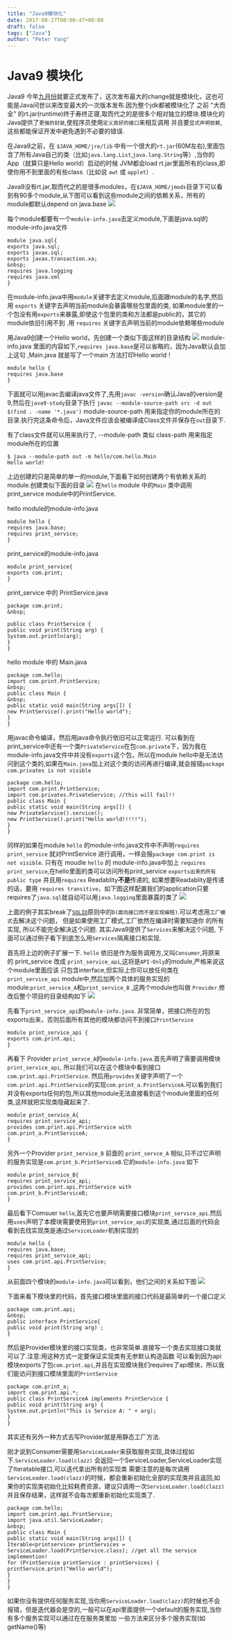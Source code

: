 ```yaml
---
title: "Java9模块化"
date: 2017-08-27T00:00:47+08:00
draft: false
tags: ["Java"]
author: "Peter Yang"
---
```


# Java9 模块化

Java9 今年[九月份][1]就要正式发布了，这次发布最大的change就是模块化，这也可能是Java问世以来改变最大的一次版本发布.因为整个jdk都被模块化了 之前 "大而全" 的rt.jar(runtime)终于寿终正寝,取而代之的是很多个相对独立的模块.模块化的Java提供了`更强的封装`,使程序员使用`定义良好的接口`来相互调用 并且要`显式声明依赖`,这些都能保证开发中避免遇到不必要的错误.

在Java9之前，在 `$JAVA_HOME/jre/lib` 中有一个很大的`rt.jar`(60M左右),里面包含了所有Java自己的类（比如`java.lang.List`,`java.lang.String`等）,当你的App（就算只是Hello world）启动的时候 JVM都会load rt.jar里面所有的class,即使你用不到里面的有些class（比如说 `awt` 或 `applet`）.

Java9没有rt.jar,取而代之的是很多modules，在`$JAVA_HOME/jmods`目录下可以看到有90多个module,从下图可以看到这些module之间的依赖关系，所有的module都默认depend on java.base ![][2]

每个module都要有一个`module-info.java`去定义module,下面是java.sql的module-info.java文件 
    
    
    module java.sql{  
    exports java.sql;  
    exports javax.sql;  
    exports javax.transaction.xa;  
    &nbsp;  
    requires java.logging  
    requires java.xml  
    }  
    

  
在module-info.java中用`module`关键字去定义module,后面跟module的名字,然后用 `exports` 关键字去声明当前module会暴露哪些包里面的类, 如果module里的一个包没有用`exports`来暴露,即使这个包里的类和方法都是public的，其它的module依旧引用不到 .用 `requires` 关键字去声明当前的module依赖哪些module 

用Java9创建一个Hello world，先创建一个类似下面这样的目录结构 ![][3] module-info.java 里面的内容如下,`requires java.base`是可以省略的，因为Java默认会加上这句 ,Main.java 就是写了一个main 方法打印Hello world！ 
    
    
    module hello {  
    requires java.base  
    }  
    

  
下面就可以用javac去编译java文件了,先用`javac -version`确认Java的version是9,然后在`java9-study`目录下执行 `javac --module-source-path src -d out $(find . -name '*.java')` module-source-path 用来指定你的module所在的目录.执行完这条命令后，Java文件应该会被编译成Class文件并保存在`out`目录下. 

有了class文件就可以用来执行了, --module-path 类似 class-path 用来指定module所在的位置 
    
    
    $ java --module-path out -m hello/com.hello.Main  
    Hello world!  
    

上边创建的只是简单的单一的module,下面看下如何创建两个有依赖关系的module.创建类似下面的目录 ![][4] 在`hello` module 中的`Main` 类中调用 print_service module中的PrintService.

hello module的module-info.java 
    
    
    module hello {  
    requires java.base;  
    requires print_service;  
    }  
    

  
print_service的module-info.java 
    
    
    module print_service{  
    exports com.print;  
    }  
    

  
print_service 中的 PrintService.java 
    
    
    package com.print;  
    &nbsp;
    
    public class PrintService {  
    public void print(String arg) {  
    System.out.println(arg);  
    }  
    }  
    

  
hello module 中的 Main.java 
    
    
    package com.hello;  
    import com.print.PrintService;  
    &nbsp;  
    public class Main {  
    &nbsp;  
    public static void main(String args[]) {  
    new PrintService().print("Hello world");  
    }  
    }  
    

  
用javac命令编译，然后用java命令执行依旧可以正常运行. 可以看到在print_service中还有一个类`PrivateService`在包`com.private`下，因为我在module-info.java文件中并没有`exports`这个包，所以在module hello中是无法访问到这个类的,如果在`Main.java`加上对这个类的访问再进行编译,就会报错`package com.privates is not visible`
    
    
    package com.hello;  
    import com.print.PrintService;  
    import com.privates.PrivateService; //this will fail!!  
    public class Main {  
    public static void main(String args[]) {  
    new PrivateService().service();  
    new PrintService().print("Hello world!!!!!");  
    }  
    }  
    

  
同样的如果在module `hello` 的module-info.java文件中不声明`requires print_service` 就对PrintService 进行调用，一样会报`package com.print is not visible`. 只有在 moudle `hello` 的 module-info.java中加上 `requires print_service`,在hello里面的类可以访问所有print_service `exports出来的所有public type` 并且用`requires` Readablity**不是**传递的, 如果想要Readablity是传递的话，要用 `requires transitive`，如下图这样配置我们的application只要requires了`java.sql`就自动可以用`java.logging`里面暴露的类了 ![][5]

上面的例子其实break了[`SOLID`][6]原则中的`D(面向接口而不是实现编程)`.可以考虑用`工厂模式`去解决这个问题， 但是如果使用工厂模式,工厂依然在编译时需要知道你 的所有实现, 所以不能完全解决这个问题. 其实Java9提供了`Services`来解决这个问题, 下面可以通过例子看下到底怎么用`Services`隔离接口和实现.

首先将上边的例子扩展一下. `hello` 依旧是作为服务调用方,又叫`Consumer`,将原来的 print_service 改成 `print_service_api`,这将是`API-Only`的module,严格来说这个module里面应该 只包含interface,但实际上你可以放任何类在 `print_service_api` module中,然后加两个具体的服务实现的module:`print_service_A`和`print_service_B` ,这两个module也叫做 `Provider`.修改后整个项目的目录结构如下 ![][7]

先看下`print_service_api`的`module-info.java`. 非常简单，把接口所在的包exports出来，否则后面所有其他的模块都访问不到接口`PrintService`
    
    
    module print_service_api {  
    exports com.print.api;  
    }  
    

  
再看下 Provider `print_servce_A`的`module-info.java`.首先声明了需要调用模块`print_service_api`, 所以我们可以在这个模块中看到接口`com.print.api.PrintService`. 然后用`provides`关键字声明了一个`com.print.api.PrintService`的实现`com.print_a.PrintServiceA`.可以看到我们并没有exports任何的包,所以其他module无法直接看到这个module里面的任何类,这样就把实现类隐藏起来了. 
    
    
    module print_service_A{  
    requires print_service_api;  
    provides com.print.api.PrintService with  
    com.print_a.PrintServiceA;  
    }  
    

  
另外一个Provider `print_service_B` 前面的 `print_servce_A` 相似,只不过它声明的服务实现是`com.print_b.PrintServiceB`.它的`module-info.java` 如下 
    
    
    module print_service_B{  
    requires print_service_api;  
    provides com.print.api.PrintService with  
    com.print_b.PrintServiceB;  
    }  
    

  
最后看下Comsuer `hello`,首先它也要声明需要接口模块`print_service_api`.然后用`uses`声明了本模块需要使用到`print_service_api`的实现类,通过后面的代码会看到去找实现类是通过`ServiceLoader`机制实现的 
    
    
    module hello {  
    requires java.base;  
    requires print_service_api;  
    uses com.print.api.PrintService;  
    }  
    

  
从前面四个模块的`module-info.java`可以看到，他们之间的关系如下图 ![][8]

下面来看下模块里的代码，首先接口模块里面的接口代码是最简单的一个接口定义 
    
    
    package com.print.api;  
    &nbsp;  
    public interface PrintService{  
    public void print(String arg) ;  
    }  
    

  
然后是Provider模块里的接口实现类，也非常简单.直接写一个类去实现接口类就可以了.注意:用这种方式一定要保证实现类有无参默认构造函数 可以看到因为api模块exports了包`com.print.api`,并且在实现模块我们requires了api模块，所以我们能访问到接口模块里面的`PrintService`
    
    
    package com.print_a;  
    import com.print.api.*;  
    public class PrintServiceA implements PrintService {  
    public void print(String arg) {  
    System.out.println("This is Service A: " + arg);  
    }  
    }  
    

  
其实还有另外一种方式去写Provider就是用静态工厂方法. 

刚才说到Consumer需要用`ServiceLoader`来获取服务实现,具体过程如下.`ServiceLoader.load(clazz)` 会返回一个ServiceLoader,ServiceLoader实现了Iteratable接口,可以迭代拿出所有的实现类 需要注意的是每次调用`ServiceLoader.load(clazz)`的时候，都会重新初始化全部的实现类并且返回,如果你的实现类初始化比较耗费资源，建议只调用一次`ServiceLoader.load(clazz)`并且保存结果，这样就不会每次都重新初始化实现类了.
    
    
    package com.hello;  
    import com.print.api.PrintService;  
    import java.util.ServiceLoader;  
    &nbsp;  
    public class Main {  
    public static void main(String args[]) {  
    Iterable<printservice> printServices = ServiceLoader.load(PrintService.class); //get all the service implemention!  
    for (PrintService printService : printServices) {  
    printService.print("Hello world");  
    }  
    }  
    }  
    

  
如果你没有提供任何服务实现,当你用`ServiceLoader.load(clazz)`的时候也不会报错，但是迭代器会是空的,一般可以在api里面提供一个default的服务实现,当你有多个服务实现可以通过在在服务类里加 一些方法来区分多个服务实现(如getName()等)

[1]: http://www.java9countdown.xyz/
[2]: http://yangsh.info/media/images/blog/2017/jdk-module.png
[3]: http://yangsh.info/media/images/blog/2017/hello_module_info.PNG
[4]: http://yangsh.info/media/images/blog/2017/hello_module_info_2.PNG
[5]: http://yangsh.info/media/images/blog/2017/implied_readabliity.PNG
[6]: https://en.wikipedia.org/wiki/SOLID_(object-oriented_design)
[7]: http://yangsh.info/media/images/blog/2017/module_services.PNG
[8]: http://yangsh.info/media/images/blog/2017/Service_arch.PNG

  </printservice>